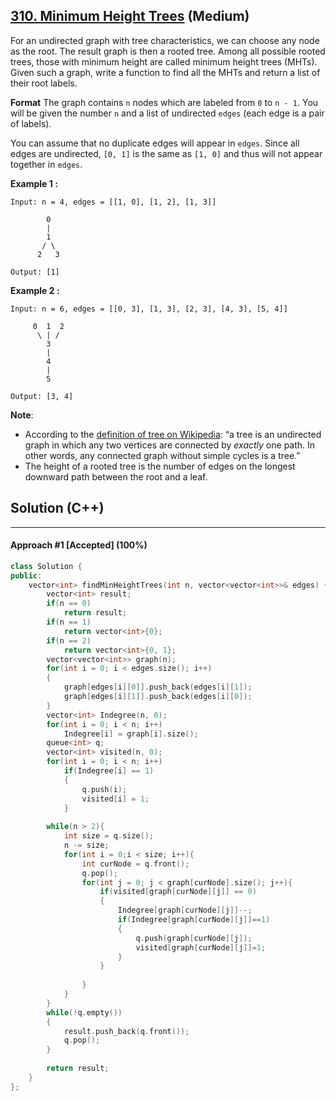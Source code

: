 ## [310. Minimum Height Trees](https://leetcode.com/problems/minimum-height-trees/) (Medium)

For an undirected graph with tree characteristics, we can choose any node as the root. The result graph is then a rooted tree. Among all possible rooted trees, those with minimum height are called minimum height trees (MHTs). Given such a graph, write a function to find all the MHTs and return a list of their root labels.

  

**Format**
 The graph contains `n` nodes which are labeled from `0` to `n - 1`. You will be given the number `n` and a list of undirected `edges` (each edge is a pair of labels).

  

You can assume that no duplicate edges will appear in `edges`. Since all edges are undirected, `[0, 1]` is the same as `[1, 0]` and thus will not appear together in `edges`.

  

**Example 1 :**

  

```
Input: n = 4, edges = [[1, 0], [1, 2], [1, 3]]

        0
        |
        1
       / \
      2   3 

Output: [1]
```

  

**Example 2 :**

  

```
Input: n = 6, edges = [[0, 3], [1, 3], [2, 3], [4, 3], [5, 4]]

     0  1  2
      \ | /
        3
        |
        4
        |
        5 

Output: [3, 4]
```

  

**Note**:

  

- According to the [definition of tree on Wikipedia](https://en.wikipedia.org/wiki/Tree_(graph_theory)): “a tree is an undirected graph in which any two vertices are connected by *exactly* one path. In other words, any connected graph without simple cycles is a tree.”
- The height of a rooted tree is the number of edges on the longest downward path between the root and a leaf.

## Solution (C++)

------

#### Approach #1  [Accepted] (100%)

```c++
class Solution {
public:
    vector<int> findMinHeightTrees(int n, vector<vector<int>>& edges) {
        vector<int> result;
        if(n == 0)
            return result;
        if(n == 1)
            return vector<int>{0};
        if(n == 2)
            return vector<int>{0, 1};
        vector<vector<int>> graph(n);
        for(int i = 0; i < edges.size(); i++)
        {
            graph[edges[i][0]].push_back(edges[i][1]);
            graph[edges[i][1]].push_back(edges[i][0]);
        }
        vector<int> Indegree(n, 0);
        for(int i = 0; i < n; i++)
            Indegree[i] = graph[i].size();
        queue<int> q;
        vector<int> visited(n, 0);
        for(int i = 0; i < n; i++)
            if(Indegree[i] == 1)
            {
                q.push(i);
                visited[i] = 1;              
            }
        
        while(n > 2){
            int size = q.size();
            n -= size;
            for(int i = 0;i < size; i++){
                int curNode = q.front();
                q.pop();
                for(int j = 0; j < graph[curNode].size(); j++){
                    if(visited[graph[curNode][j]] == 0)
                    {
                        Indegree[graph[curNode][j]]--;
                        if(Indegree[graph[curNode][j]]==1) 
                        {
                            q.push(graph[curNode][j]);
                            visited[graph[curNode][j]]=1;
                        }
                    }
                    
                }
            }
        }
        while(!q.empty())
        {
            result.push_back(q.front());
            q.pop();
        }
            
        return result;
    }
};
```

